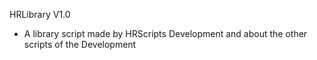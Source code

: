 HRLibrary V1.0
- A library script made by HRScripts Development and about the other scripts of the Development 